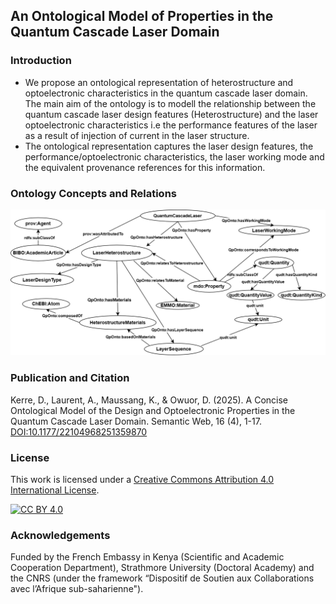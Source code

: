 ## An Ontological Model of Properties in the Quantum Cascade Laser Domain
### Introduction
* We propose an ontological representation of heterostructure and optoelectronic characteristics in the quantum cascade laser domain. The main aim of the ontology is to modell the relationship between the quantum cascade laser design features (Heterostructure) and the laser optoelectronic characteristics i.e the performance features of the laser as a result of injection of current in the laser structure.
* The ontological representation captures the laser design features, the performance/optoelectronic characteristics, the laser working mode and the equivalent provenance references for this information.
### Ontology Concepts and Relations
![entities](Figures/ontology_v1.png "Ontology Concepts and Relationships")
### Publication and Citation
Kerre, D., Laurent, A., Maussang, K., & Owuor, D. (2025). A Concise Ontological Model of the Design and Optoelectronic Properties in the Quantum Cascade Laser Domain. Semantic Web, 16 (4), 1-17. [DOI:10.1177/22104968251359870](https://doi.org/10.1177/22104968251359870)
### License
This work is licensed under a [Creative Commons Attribution 4.0 International
License](http://creativecommons.org/licenses/by/4.0/).

[![CC BY 4.0](https://i.creativecommons.org/l/by/4.0/88x31.png)](http://creativecommons.org/licenses/by/4.0/)
### Acknowledgements
Funded by the French Embassy in Kenya (Scientific and Academic Cooperation Department), Strathmore University (Doctoral Academy) and the CNRS (under the framework “Dispositif de Soutien aux Collaborations avec l’Afrique sub-saharienne").
